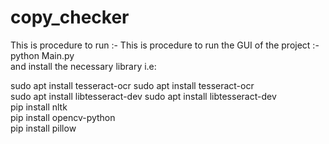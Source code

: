 # copy_checker


This is procedure to run  :-	This is procedure to run the GUI of the project :-  python Main.py \
and install the necessary library i.e: 

sudo apt install tesseract-ocr	sudo apt install tesseract-ocr \
sudo apt install libtesseract-dev	sudo apt install libtesseract-dev \
pip install nltk \
pip install opencv-python \
pip install pillow 
